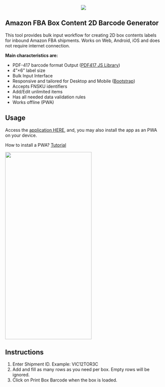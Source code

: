 <p align="center"><img src="https://i.ibb.co/7Y5JKhD/Untitled-1.png"></p>

## Amazon FBA Box Content 2D Barcode Generator

This tool provides bulk input workflow for creating 2D box contents labels for inbound Amazon FBA shipments. Works on Web, Android, iOS and does not require internet connection. 

**Main characteristics are:**

- PDF-417 barcode format Output ([PDF417 JS Library](https://github.com/pkoretic/pdf417-generator))
- 4”×6” label size
- Bulk Input Interface
- Responsive and tailored for Desktop and Mobile ([Bootstrap](https://github.com/twbs/bootstrap))
- Accepts FNSKU identifiers
- Add/Edit unlimited items
- Has all needed data validation rules
- Works offline (PWA)

## Usage

Access the [application HERE](https://coltisor.github.io/amazon-label-generator/), and, you may also install the app as an PWA on your device.

How to install a PWA? [Tutorial](https://medium.com/progressivewebapps/how-to-install-a-pwa-to-your-device-68a8d37fadc1)

<img src="https://i.ibb.co/d2H4ZCk/IMG-0987.png" width="278" height="600">

## Instructions

1. Enter Shipment ID. Example: VIC12TOR3C
2. Add and fill as many rows as you need per box. Empty rows will be ignored.
3. Click on Print Box Barcode when the box is loaded.
